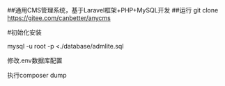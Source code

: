 ##通用CMS管理系统，基于Laravel框架+PHP+MySQL开发
##运行
git clone https://gitee.com/canbetter/anycms

#初始化安装

mysql -u root -p <./database/admlite.sql

修改.env数据库配置

执行composer dump

